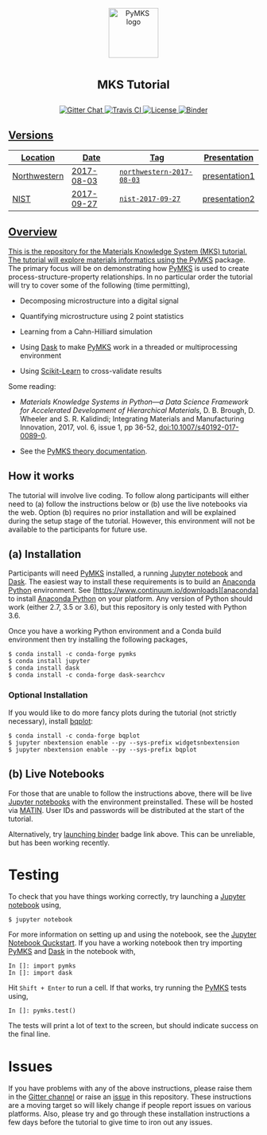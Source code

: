 <p align="center">
<img src="https://raw.githubusercontent.com/materialsinnovation/pymks/master/doc/pymks_logo.ico"
     height="100"
     alt="PyMKS logo"
     class="inline">
</p>

<h1>
<p align="center">
<sup>
<strong>
MKS Tutorial
</strong>
</sup>
</p>
</h1>

<p align="center">

<a href="https://gitter.im/materialsinnovation/pymks" target="_blank">
<img src="https://img.shields.io/gitter/room/gitterHQ/gitter.svg" alt="Gitter Chat">
</a>

<a href="https://travis-ci.org/materialsinnovation/mks-tutorial" target="_blank">
<img src="https://api.travis-ci.org/materialsinnovation/mks-tutorial.svg" alt="Travis CI">
</a>

<a href="https://github.com/wd15/mks-tutorial/blob/master/LICENSE">
<img src="https://img.shields.io/badge/license-mit-blue.svg" alt="License" eight="18">
</a>

<a href="https://mybinder.org/v2/gh/auag92/mks_tutorial.git/master" target="_blank">
<img src="http://mybinder.org/badge.svg" alt="Binder">
</p>

## Versions

| Location     | Date       | Tag                                       | Presentation                   |
|--------------|------------|-------------------------------------------|--------------------------------|
| Northwestern | 2017-08-03 | [`northwestern-2017-08-03`][northwestern] | [presentation1][presentation1] |
| NIST         | 2017-09-27 | [`nist-2017-09-27`][nist]                 | [presentation2][presentation2] |

## Overview

This is the repository for the Materials Knowledge System (MKS)
tutorial. The tutorial will explore materials informatics using the
[PyMKS][pymks] package.  The primary focus will be on demonstrating
how [PyMKS][pymks] is used to create process-structure-property
relationships. In no particular order the tutorial will try to cover
some of the following (time permitting),

 - Decomposing microstructure into a digital signal

 - Quantifying microstructure using 2 point statistics

 - Learning from a Cahn-Hilliard simulation

 - Using [Dask][dask] to make [PyMKS][pymks] work in a threaded or
   multiprocessing environment

 - Using [Scikit-Learn][sklearn] to cross-validate results

Some reading:

 - *Materials Knowledge Systems in Python—a Data Science Framework for
   Accelerated Development of Hierarchical Materials*, D. B. Brough,
   D. Wheeler and S. R. Kalidindi; Integrating Materials and
   Manufacturing Innovation, 2017, vol. 6, issue 1, pp 36-52,
   [doi:10.1007/s40192-017-0089-0][mks-paper].

 - See the [PyMKS theory documentation][theory].

## How it works

The tutorial will involve live coding. To follow along participants
will either need to (a) follow the instructions below or (b) use the
live notebooks via the web. Option (b) requires no prior installation
and will be explained during the setup stage of the tutorial. However,
this environment will not be available to the participants for future
use.

## (a) Installation

Participants will need [PyMKS][pymks] installed, a running [Jupyter
notebook][jupyter] and [Dask][Dask]. The easiest way to install these
requirements is to build an [Anaconda Python][anaconda]
environment. See [https://www.continuum.io/downloads][anaconda] to
install [Anaconda Python][anaconda] on your platform. Any version of
Python should work (either 2.7, 3.5 or 3.6), but this repository is
only tested with Python 3.6.

Once you have a working Python environment and a Conda build environment
then try installing the following packages,

    $ conda install -c conda-forge pymks
    $ conda install jupyter
    $ conda install dask
    $ conda install -c conda-forge dask-searchcv

### Optional Installation

If you would like to do more fancy plots during the tutorial (not
strictly necessary), install [bqplot][bqplot]:

    $ conda install -c conda-forge bqplot
    $ jupyter nbextension enable --py --sys-prefix widgetsnbextension
    $ jupyter nbextension enable --py --sys-prefix bqplot

## (b) Live Notebooks

For those that are unable to follow the instructions above, there will
be  live [Jupyter notebooks][jupyter] with the
environment preinstalled. These will be hosted via [MATIN][matin]. User
IDs and passwords will be distributed at the start of the tutorial.

Alternatively, try [launching binder][binder] badge link above. This
can be unreliable, but has been working recently.

# Testing

To check that you have things working correctly, try launching a
[Jupyter notebook][jupyter] using,

    $ jupyter notebook

For more information on setting up and using the notebook, see the
[Jupyter Notebook Quckstart][quickstart].  If you have a working
notebook then try importing [PyMKS][pymks] and [Dask][dask] in the
notebook with,

    In []: import pymks
    In []: import dask

Hit `Shift + Enter` to run a cell. If that works, try running the
[PyMKS][pymks] tests using,

    In []: pymks.test()

The tests will print a lot of text to the screen, but should indicate
success on the final line.

# Issues

If you have problems with any of the above instructions, please raise
them in the [Gitter channel][gitter] or raise an [issue][issue] in
this repository. These instructions are a moving target so will likely
change if people report issues on various platforms. Also, please try
and go through these installation instructions a few days before the
tutorial to give time to iron out any issues.

[pymks]: http://pymks.org/en/latest/rst/README.html
[jupyter]: http://jupyter.org/
[dask]: https://dask.pydata.org/en/latest/
[anaconda]: https://www.continuum.io/downloads
[matin]: https://matin.gatech.edu/
[sklearn]: http://scikit-learn.org/
[gitter]: https://gitter.im/materialsinnovation/pymks
[issue]: https://github.com/materialsinnovation/mks-tutorial/issues
[quickstart]: https://jupyter.readthedocs.io/en/latest/content-quickstart.html
[binder]: http://beta.mybinder.org/repo/materialsinnovation/mks-tutorial
[mks-paper]: http://dx.doi.org/10.1007/s40192-017-0089-0
[theory]: http://pymks.org/en/latest/THEORY.html
[bqplot]: http://bqplot.readthedocs.io/en/stable/
[northwestern]: https://github.com/materialsinnovation/mks-tutorial/tree/northwestern-2017-08-03
[nist]: https://github.com/materialsinnovation/mks-tutorial/tree/nist-2017-09-27
[presentation1]: https://github.com/materialsinnovation/mks-tutorial/blob/northwestern-2017-08-03/notebooks/presentation.ipynb
[presentation2]: http://slides.com/danielwheeler-1/deck

